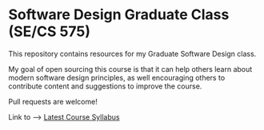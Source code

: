 # Software Design Graduate Class (SE/CS 575)

This repository contains resources for my Graduate Software Design
class.

My goal of open sourcing this course is that it can help others learn about
modern software design principles, as well encouraging others to contribute
content and suggestions to improve the course.

Pull requests are welcome!

Link to --> [Latest Course Syllabus](CS575-CourseDescription.md)